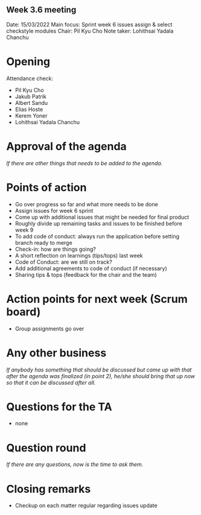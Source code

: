 ## Week 3.6 meeting
Date:           15/03/2022
Main focus:     Sprint week 6 issues assign & select checkstyle modules
Chair:          Pil Kyu Cho
Note taker:     Lohithsai Yadala Chanchu

# Opening
Attendance check:
- Pil Kyu Cho
- Jakub Patrik
- Albert Sandu
- Elias Hoste
- Kerem Yoner
- Lohithsai Yadala Chanchu

# Approval of the agenda
*If there are other things that needs to be added to the agenda.*

# Points of action
- Go over progress so far and what more needs to be done
- Assign issues for week 6 sprint
- Come up with additional issues that might be needed for final product
- Roughly divide up remaining tasks and issues to be finished before week 9
- To add code of conduct: always run the application before setting branch ready to merge
- Check-in: how are things going?
- A short reflection on learnings (tips/tops) last week
- Code of Conduct: are we still on track?
- Add additional agreements to code of conduct (if necessary)
- Sharing tips & tops (feedback for the chair and the team)

# Action points for next week (Scrum board)
- Group assignments go over

# Any other business
*If anybody has something that should be discussed but came up with that after the agenda was finalized (in point 2), he/she should bring that up now so that it can be discussed after all.*

# Questions for the TA
- none

# Question round
*If there are any questions, now is the time to ask them.*

# Closing remarks
- Checkup on each matter regular regarding issues update
